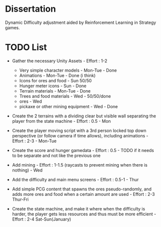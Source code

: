 # Dissertation
Dynamic Difficulty adjustment aided by Reinforcement Learning in Strategy games.

# TODO List

- Gather the necessary Unity Assets - Effort : 1-2
    - Very simple character models - Mon-Tue - Done
    - Animations - Mon-Tue - Done (i think)
    - Icons for ores and food - Sun 50/50
    - Hunger meter icons - Sun - Done
    - Terrain materials - Mon-Tue - Done
    - Trees and food materials - Wed - 50/50/done
    - ores - Wed
    - pickaxe or other mining equipment - Wed - Done

- Create the 2 terrains with a dividing clear but visible wall separating the player from the state machine - Effort : 0.5 - Mon

- Create the player moving script with a 3rd person locked top down perspective (or follow camera if time allows), including animations - Effort : 2-3 - Mon-Tue

- Create the score and hunger gamedata - Effort : 0.5 - TODO if it needs to be separate and not like the previous one

- Add mining - Effort : 1-1.5 (raycasts to prevent mining when there is nothing) - Wed

- Add the difficulty and main menu screens - Effort : 0.5-1 - Thur

- Add simple PCG content that spawns the ores pseudo-randomly, and adds more ores and food when a certain amount are used - Effort : 2-3 Thur-Fri

- Create the state machine, and make it where when the difficulty is harder, the player gets less resources and thus must be more efficient - Effort : 2-4 Sat-Sun(January)
